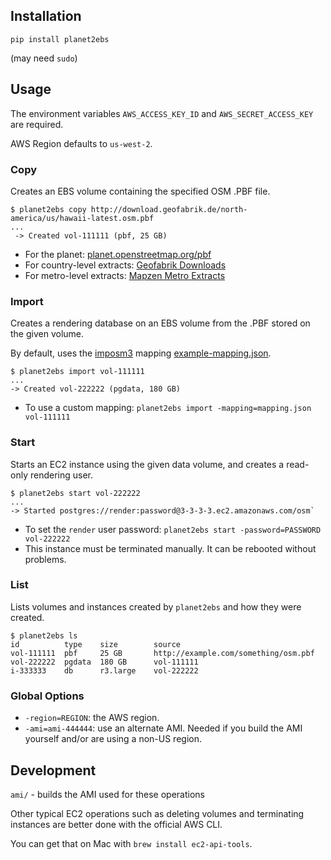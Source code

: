 ## Installation

`pip install planet2ebs` 

(may need `sudo`)

## Usage

The environment variables `AWS_ACCESS_KEY_ID` and `AWS_SECRET_ACCESS_KEY` are required.

AWS Region defaults to `us-west-2`.

### Copy
Creates an EBS volume containing the specified OSM .PBF file.

    $ planet2ebs copy http://download.geofabrik.de/north-america/us/hawaii-latest.osm.pbf
	...
     -> Created vol-111111 (pbf, 25 GB)
     
* For the planet: [planet.openstreetmap.org/pbf](http://planet.openstreetmap.org/pbf/)
* For country-level extracts: [Geofabrik Downloads](http://www.geofabrik.de/data/download.html)
* For metro-level extracts: [Mapzen Metro Extracts](https://mapzen.com/metro-extracts/)

### Import
Creates a rendering database on an EBS volume from the .PBF stored on the given volume.

By default, uses the [imposm3]() mapping [example-mapping.json]().

    $ planet2ebs import vol-111111
    ...
    -> Created vol-222222 (pgdata, 180 GB)

* To use a custom mapping: `planet2ebs import -mapping=mapping.json vol-111111`


### Start
Starts an EC2 instance using the given data volume, and creates a read-only rendering user.

    $ planet2ebs start vol-222222
    ...
	-> Started postgres://render:password@3-3-3-3.ec2.amazonaws.com/osm`

* To set the `render` user password: `planet2ebs start -password=PASSWORD vol-222222`
* This instance must be terminated manually. It can be rebooted without problems.

### List
Lists volumes and instances created by `planet2ebs` and how they were created.

	$ planet2ebs ls
	id			type	size		source
    vol-111111  pbf     25 GB  		http://example.com/something/osm.pbf
    vol-222222  pgdata  180 GB 		vol-111111
    i-333333    db      r3.large	vol-222222

### Global Options
  
* `-region=REGION`: the AWS region.
* `-ami=ami-444444`: use an alternate AMI. Needed if you build the AMI yourself and/or are using a non-US region.
 
## Development

`ami/` - builds the AMI used for these operations

Other typical EC2 operations such as deleting volumes and terminating instances are better done with the official AWS CLI.

You can get that on Mac with `brew install ec2-api-tools`.

